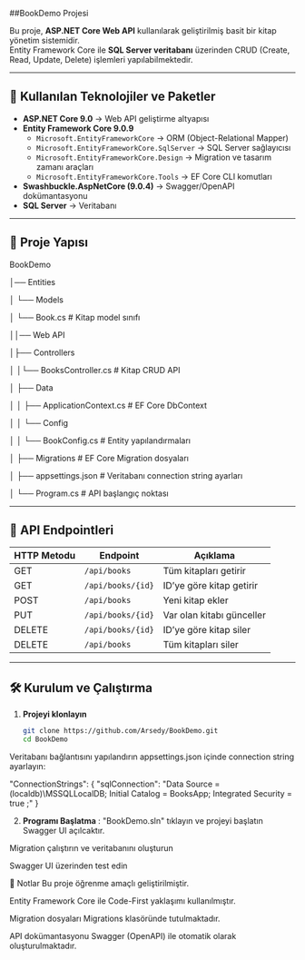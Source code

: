 ﻿##BookDemo Projesi

Bu proje, **ASP.NET Core Web API** kullanılarak geliştirilmiş basit bir kitap yönetim sistemidir.  
Entity Framework Core ile **SQL Server veritabanı** üzerinden CRUD (Create, Read, Update, Delete) işlemleri yapılabilmektedir.

---

## 🚀 Kullanılan Teknolojiler ve Paketler

- **ASP.NET Core 9.0** → Web API geliştirme altyapısı  
- **Entity Framework Core 9.0.9**
  - `Microsoft.EntityFrameworkCore` → ORM (Object-Relational Mapper)  
  - `Microsoft.EntityFrameworkCore.SqlServer` → SQL Server sağlayıcısı  
  - `Microsoft.EntityFrameworkCore.Design` → Migration ve tasarım zamanı araçları  
  - `Microsoft.EntityFrameworkCore.Tools` → EF Core CLI komutları  
- **Swashbuckle.AspNetCore (9.0.4)** → Swagger/OpenAPI dokümantasyonu  
- **SQL Server** → Veritabanı

---

## 📂 Proje Yapısı

BookDemo

│── Entities

│ └── Models

│ └── Book.cs # Kitap model sınıfı

││── Web API

│├── Controllers

│ │└── BooksController.cs # Kitap CRUD API

│ ├── Data

│ │ ├── ApplicationContext.cs # EF Core DbContext

│ │ └── Config

│ │ └── BookConfig.cs # Entity yapılandırmaları

│ ├── Migrations # EF Core Migration dosyaları

│ ├── appsettings.json # Veritabanı connection string ayarları

│ └── Program.cs # API başlangıç noktası


---

## 📖 API Endpointleri

| HTTP Metodu | Endpoint               | Açıklama |
|-------------|------------------------|----------|
| GET         | `/api/books`           | Tüm kitapları getirir |
| GET         | `/api/books/{id}`      | ID’ye göre kitap getirir |
| POST        | `/api/books`           | Yeni kitap ekler |
| PUT         | `/api/books/{id}`      | Var olan kitabı günceller |
| DELETE      | `/api/books/{id}`      | ID’ye göre kitap siler |
| DELETE      | `/api/books`           | Tüm kitapları siler |

---

## 🛠 Kurulum ve Çalıştırma

1. **Projeyi klonlayın**
   ```bash
   git clone https://github.com/Arsedy/BookDemo.git
   cd BookDemo
Veritabanı bağlantısını yapılandırın
appsettings.json içinde connection string ayarlayın:

"ConnectionStrings": {
    "sqlConnection": "Data Source =(localdb)\\MSSQLLocalDB; Initial Catalog = BooksApp; Integrated Security = true ;"
  }

2. **Programı Başlatma** : "BookDemo.sln" tıklayın ve projeyi başlatın Swagger UI açılcaktır. 

Migration çalıştırın ve veritabanını oluşturun

Swagger UI üzerinden test edin

📌 Notlar
Bu proje öğrenme amaçlı geliştirilmiştir.

Entity Framework Core ile Code-First yaklaşımı kullanılmıştır.

Migration dosyaları Migrations klasöründe tutulmaktadır.

API dokümantasyonu Swagger (OpenAPI) ile otomatik olarak oluşturulmaktadır.
